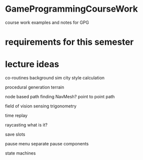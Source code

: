 # GameProgrammingCourseWork
course work examples and notes for GPG

# requirements for this semester

# lecture ideas

co-routines
  background sim city style calculation
  
procedural generation
  terrain
  
node based path finding
  NavMesh? point to point path
  
field of vision sensing
  trigonometry
  
time replay

raycasting
  what is it?
  
save slots

pause menu
  separate pause components

state machines
